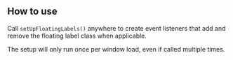 ## How to use

Call `setUpFloatingLabels()` anywhere to create event listeners that add and remove the floating label class when applicable.

The setup will only run once per window load, even if called multiple times.
